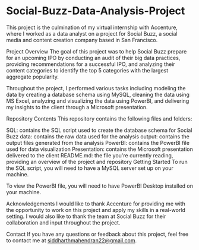 # Social-Buzz-Data-Analysis-Project
This project is the culmination of my virtual internship with Accenture, where I worked as a data analyst on a project for Social Buzz, a social media and content creation company based in San Francisco.

Project Overview
The goal of this project was to help Social Buzz prepare for an upcoming IPO by conducting an audit of their big data practices, providing recommendations for a successful IPO, and analyzing their content categories to identify the top 5 categories with the largest aggregate popularity.

Throughout the project, I performed various tasks including modeling the data by creating a database schema using MySQL, cleaning the data using MS Excel, analyzing and visualizing the data using PowerBI, and delivering my insights to the client through a Microsoft presentation.

Repository Contents
This repository contains the following files and folders:

SQL: contains the SQL script used to create the database schema for Social Buzz
data: contains the raw data used for the analysis
output: contains the output files generated from the analysis
PowerBI: contains the PowerBI file used for data visualization
Presentation: contains the Microsoft presentation delivered to the client
README.md: the file you're currently reading, providing an overview of the project and repository
Getting Started
To run the SQL script, you will need to have a MySQL server set up on your machine.

To view the PowerBI file, you will need to have PowerBI Desktop installed on your machine.

Acknowledgements
I would like to thank Accenture for providing me with the opportunity to work on this project and apply my skills in a real-world setting. I would also like to thank the team at Social Buzz for their collaboration and input throughout the project.

Contact
If you have any questions or feedback about this project, feel free to contact me at siddharthmahendran22@gmail.com.
